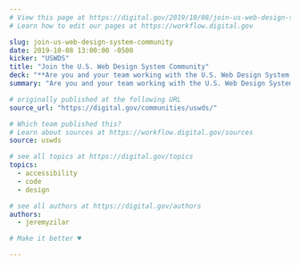 ```yaml
---
# View this page at https://digital.gov/2019/10/08/join-us-web-design-system-community
# Learn how to edit our pages at https://workflow.digital.gov

slug: join-us-web-design-system-community
date: 2019-10-08 13:00:00 -0500
kicker: "USWDS"
title: "Join the U.S. Web Design System Community"
deck: "**Are you and your team working with the U.S. Web Design System on your site, or have plans to start using it?** The USWDS team has a public Slack channel where you can meet other government engineers, content specialists, and designers who are working with the USWDS to build accessible, mobile-friendly websites."
summary: "Are you and your team working with the U.S. Web Design System on your site, or have plans to start using it? The USWDS team has a public Slack channel where you can meet other government engineers, content specialists, and designers who are working with the USWDS to build accessible, mobile-friendly websites."

# originally published at the following URL
source_url: "https://digital.gov/communities/uswds/"

# Which team published this?
# Learn about sources at https://workflow.digital.gov/sources
source: uswds

# see all topics at https://digital.gov/topics
topics:
  - accessibility
  - code
  - design

# see all authors at https://digital.gov/authors
authors:
  - jeremyzilar

# Make it better ♥

---
```

